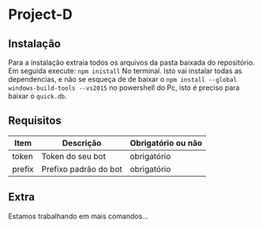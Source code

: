 # Project-D

## Instalação
Para a instalação extraia todos os arquivos da pasta baixada do repositório.
Em seguida execute:
```npm inistall```
No terminal. Isto vai instalar todas as dependencias, e não se esqueça de de baixar o ```npm install --global windows-build-tools --vs2015``` no powershell do Pc, isto é preciso para baixar o ```quick.db```.

## Requisitos
| Item         | Descrição                        | Obrigatório ou não |
| ------------ | -------------------------------- | ------------------ |
| token        | Token do seu bot                 | obrigatório        |
| prefix       | Prefixo padrão do bot            | obrigatório        |

## Extra
Estamos trabalhando em mais comandos...
